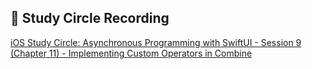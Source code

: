 ## 🎥 Study Circle Recording
[iOS Study Circle: Asynchronous Programming with SwiftUI - Session 9 (Chapter 11) - Implementing Custom Operators in Combine](https://www.youtube.com/watch?v=WfnP7ju0F0A)